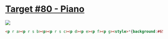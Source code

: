 # [Target #80 - Piano](https://cssbattle.dev/play/80)

![](https://cssbattle.dev/targets/80.png)

```HTML
<p r a><p r s b><p><p r s c><p d><p e><p f><p g><style>*{background:#6592CF}p{position:fixed;background:#243D83;border-radius:50%;padding:5;border:10px solid#6592CF;box-shadow:0 0 0 10px#243D83;margin:57 177}[r]{background:#6592CF}[s]{box-shadow:none}[a]{margin:77 117;width:120;height:120}[b]{margin:192 132;width:90;height:90;border-color:#243D83}[c]{margin:220 0;width:359;height:99}[d]{margin:97 107}[e]{margin:97 247}[f]{margin:167 107}[g]{margin:167 247
```